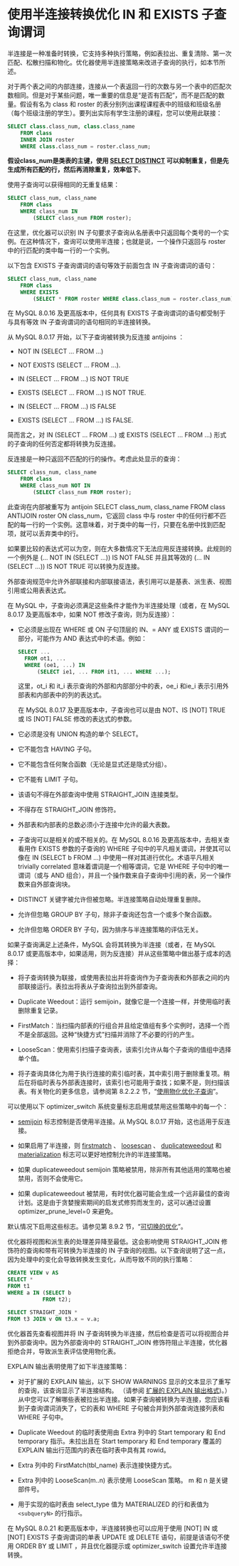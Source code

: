 # 使用半连接转换优化 IN 和 EXISTS 子查询谓词

半连接是一种准备时转换，它支持多种执行策略，例如表拉出、重复清除、第一次匹配、松散扫描和物化。优化器使用半连接策略来改进子查询的执行，如本节所述。

对于两个表之间的内部连接，连接从一个表返回一行的次数与另一个表中的匹配次数相同。但是对于某些问题，唯一重要的信息是“是否有匹配”，而不是匹配的数量。假设有名为 class 和 roster 的表分别列出课程课程表中的班级和班级名册（每个班级注册的学生）。要列出实际有学生注册的课程，您可以使用此联接：

```sql
SELECT class.class_num, class.class_name
    FROM class
    INNER JOIN roster
    WHERE class.class_num = roster.class_num;
```

**假设class_num是类表的主键，使用 [SELECT DISTINCT](https://dev.mysql.com/doc/refman/8.0/en/select.html) 可以抑制重复，但是先生成所有匹配的行，然后再消除重复，效率低下**。

使用子查询可以获得相同的无重复结果：

```sql
SELECT class_num, class_name
    FROM class
    WHERE class_num IN
        (SELECT class_num FROM roster);
```

在这里，优化器可以识别 IN 子句要求子查询从名册表中只返回每个类号的一个实例。在这种情况下，查询可以使用半连接；也就是说，一个操作只返回与 roster 中的行匹配的类中每一行的一个实例。

以下包含 EXISTS 子查询谓词的语句等效于前面包含 IN 子查询谓词的语句：

```sql
SELECT class_num, class_name
    FROM class
    WHERE EXISTS
        (SELECT * FROM roster WHERE class.class_num = roster.class_num);
```

在 MySQL 8.0.16 及更高版本中，任何具有 EXISTS 子查询谓词的语句都受制于与具有等效 IN 子查询谓词的语句相同的半连接转换。

从 MySQL 8.0.17 开始，以下子查询被转换为反连接 antijoins ：

- NOT IN (SELECT ... FROM ...)

- NOT EXISTS (SELECT ... FROM ...).

- IN (SELECT ... FROM ...) IS NOT TRUE

- EXISTS (SELECT ... FROM ...) IS NOT TRUE.

- IN (SELECT ... FROM ...) IS FALSE

- EXISTS (SELECT ... FROM ...) IS FALSE.

简而言之，对 IN (SELECT ... FROM ...) 或 EXISTS (SELECT ... FROM ...) 形式的子查询的任何否定都将转换为反连接。

反连接是一种只返回不匹配的行的操作。考虑此处显示的查询：

```sql
SELECT class_num, class_name
    FROM class
    WHERE class_num NOT IN
        (SELECT class_num FROM roster);
```

此查询在内部被重写为 antijoin SELECT class_num, class_name FROM class ANTIJOIN roster ON class_num，它返回 class 中与 roster 中的任何行都不匹配的每一行的一个实例。这意味着，对于类中的每一行，只要在名册中找到匹配项，就可以丢弃类中的行。

如果要比较的表达式可以为空，则在大多数情况下无法应用反连接转换。此规则的一个例外是 (... NOT IN (SELECT ...)) IS NOT FALSE 并且其等效的 (... IN (SELECT ...)) IS NOT TRUE 可以转换为反连接。

外部查询规范中允许外部联接和内部联接语法，表引用可以是基表、派生表、视图引用或公用表表达式。

在 MySQL 中，子查询必须满足这些条件才能作为半连接处理（或者，在 MySQL 8.0.17 及更高版本中，如果 NOT 修改子查询，则为反连接）：

- 它必须是出现在 WHERE 或 ON 子句顶层的 IN、= ANY 或 EXISTS 谓词的一部分，可能作为 AND 表达式中的术语。例如：

  ```sql
  SELECT ...
    FROM ot1, ...
    WHERE (oe1, ...) IN
        (SELECT ie1, ... FROM it1, ... WHERE ...);
  ```

  这里，ot_i 和 it_i 表示查询的外部和内部部分中的表，oe_i 和ie_i 表示引用外部表和内部表中的列的表达式。

  在 MySQL 8.0.17 及更高版本中，子查询也可以是由 NOT、IS [NOT] TRUE 或 IS [NOT] FALSE 修改的表达式的参数。

- 它必须是没有 UNION 构造的单个 SELECT。

- 它不能包含 HAVING 子句。

- 它不能包含任何聚合函数（无论是显式还是隐式分组）。

- 它不能有 LIMIT 子句。

- 该语句不得在外部查询中使用 STRAIGHT_JOIN 连接类型。

- 不得存在 STRAIGHT_JOIN 修饰符。

- 外部表和内部表的总数必须小于连接中允许的最大表数。

- 子查询可以是相关的或不相关的。在 MySQL 8.0.16 及更高版本中，去相关查看用作 EXISTS 参数的子查询的 WHERE 子句中的平凡相关谓词，并使其可以像在 IN (SELECT b FROM ...) 中使用一样对其进行优化。术语平凡相关 trivially correlated 意味着谓词是一个相等谓词，它是 WHERE 子句中的唯一谓词（或与 AND 组合），并且一个操作数来自子查询中引用的表，另一个操作数来自外部查询块。

- DISTINCT 关键字被允许但被忽略。半连接策略自动处理重复删除。

- 允许但忽略 GROUP BY 子句，除非子查询还包含一个或多个聚合函数。

- 允许但忽略 ORDER BY 子句，因为排序与半连接策略的评估无关。

如果子查询满足上述条件，MySQL 会将其转换为半连接（或者，在 MySQL 8.0.17 或更高版本中，如果适用，则为反连接）并从这些策略中做出基于成本的选择：

- 将子查询转换为联接，或使用表拉出并将查询作为子查询表和外部表之间的内部联接运行。表拉出将表从子查询拉出到外部查询。

- Duplicate Weedout：运行 semijoin，就像它是一个连接一样，并使用临时表删除重复记录。

- FirstMatch：当扫描内部表的行组合并且给定值组有多个实例时，选择一个而不是全部返回。这种“快捷方式”扫描并消除了不必要的行的产生。

- LooseScan：使用索引扫描子查询表，该索引允许从每个子查询的值组中选择单个值。

- 将子查询具体化为用于执行连接的索引临时表，其中索引用于删除重复项。稍后在将临时表与外部表连接时，该索引也可能用于查找；如果不是，则扫描该表。有关物化的更多信息，请参阅第 8.2.2.2 节，“[使用物化优化子查询](https://dev.mysql.com/doc/refman/8.0/en/subquery-materialization.html)”。

可以使用以下 optimizer_switch 系统变量标志启用或禁用这些策略中的每一个：

- [semijoin](https://dev.mysql.com/doc/refman/8.0/en/switchable-optimizations.html#optflag_semijoin) 标志控制是否使用半连接。从 MySQL 8.0.17 开始，这也适用于反连接。

- 如果启用了半连接，则 [firstmatch](https://dev.mysql.com/doc/refman/8.0/en/switchable-optimizations.html#optflag_firstmatch) 、 [loosescan](https://dev.mysql.com/doc/refman/8.0/en/switchable-optimizations.html#optflag_loosescan) 、 [duplicateweedout](https://dev.mysql.com/doc/refman/8.0/en/switchable-optimizations.html#optflag_duplicateweedout) 和 [materialization](https://dev.mysql.com/doc/refman/8.0/en/switchable-optimizations.html#optflag_materialization) 标志可以更好地控制允许的半连接策略。

- 如果 duplicateweedout semijoin 策略被禁用，除非所有其他适用的策略也被禁用，否则不会使用它。

- 如果 duplicateweedout 被禁用，有时优化器可能会生成一个远非最佳的查询计划。这是由于贪婪搜索期间的启发式修剪而发生的，这可以通过设置 optimizer_prune_level=0 来避免。

默认情况下启用这些标志。请参见第 8.9.2 节，“[可切换的优化](https://dev.mysql.com/doc/refman/8.0/en/switchable-optimizations.html)”。

优化器将视图和派生表的处理差异降至最低。这会影响使用 STRAIGHT_JOIN 修饰符的查询和带有可转换为半连接的 IN 子查询的视图。以下查询说明了这一点，因为处理中的变化会导致转换发生变化，从而导致不同的执行策略：

```sql
CREATE VIEW v AS
SELECT *
FROM t1
WHERE a IN (SELECT b
           FROM t2);

SELECT STRAIGHT_JOIN *
FROM t3 JOIN v ON t3.x = v.a;
```

优化器首先查看视图并将 IN 子查询转换为半连接，然后检查是否可以将视图合并到外部查询中。因为外部查询中的 STRAIGHT_JOIN 修饰符阻止半连接，优化器拒绝合并，导致派生表评估使用物化表。

EXPLAIN 输出表明使用了如下半连接策略：

- 对于扩展的 EXPLAIN 输出，以下 SHOW WARNINGS 显示的文本显示了重写的查询，该查询显示了半连接结构。 （请参阅 [扩展的 EXPLAIN 输出格式](/MySQL参考手册/优化/了解查询执行计划/扩展解释输出格式.md))。）从中您可以了解哪些表被拉出半连接。如果子查询被转换为半连接，您应该看到子查询谓词消失了，它的表和 WHERE 子句被合并到外部查询连接列表和 WHERE 子句中。

- Duplicate Weedout 的临时表使用由 Extra 列中的 Start temporary 和 End temporary 指示。未拉出且在 Start temporary 和 End temporary 覆盖的 EXPLAIN 输出行范围内的表在临时表中具有其 rowid。

- Extra 列中的 FirstMatch(tbl_name) 表示连接快捷方式。

- Extra 列中的 LooseScan(m..n) 表示使用 LooseScan 策略。 m 和 n 是关键部件号。

- 用于实现的临时表由 select_type 值为 MATERIALIZED 的行和表值为 `<subqueryN>` 的行指示。

在 MySQL 8.0.21 和更高版本中，半连接转换也可以应用于使用 [NOT] IN 或 [NOT] EXISTS 子查询谓词的单表 UPDATE 或 DELETE 语句，前提是该语句不使用 ORDER BY 或 LIMIT ，并且优化器提示或 optimizer_switch 设置允许半连接转换。
